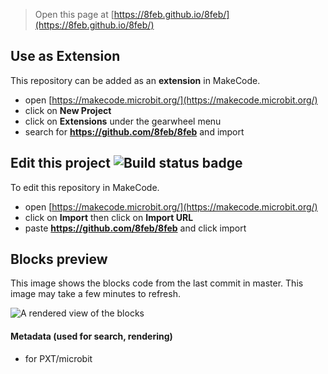 
> Open this page at [https://8feb.github.io/8feb/](https://8feb.github.io/8feb/)

## Use as Extension

This repository can be added as an **extension** in MakeCode.

* open [https://makecode.microbit.org/](https://makecode.microbit.org/)
* click on **New Project**
* click on **Extensions** under the gearwheel menu
* search for **https://github.com/8feb/8feb** and import

## Edit this project ![Build status badge](https://github.com/8feb/8feb/workflows/MakeCode/badge.svg)

To edit this repository in MakeCode.

* open [https://makecode.microbit.org/](https://makecode.microbit.org/)
* click on **Import** then click on **Import URL**
* paste **https://github.com/8feb/8feb** and click import

## Blocks preview

This image shows the blocks code from the last commit in master.
This image may take a few minutes to refresh.

![A rendered view of the blocks](https://github.com/8feb/8feb/raw/master/.github/makecode/blocks.png)

#### Metadata (used for search, rendering)

* for PXT/microbit
<script src="https://makecode.com/gh-pages-embed.js"></script><script>makeCodeRender("{{ site.makecode.home_url }}", "{{ site.github.owner_name }}/{{ site.github.repository_name }}");</script>
